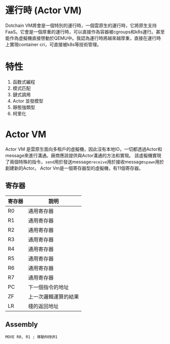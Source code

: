 # 運行時 (Actor VM)
Dotchain VM將會是一個特別的運行時，一個雲原生的運行時，它將原生支持FaaS。它會是一個厚重的運行時，可以直接作為容器被cgroups和k8s運行。甚至能作為虛擬機直接啓動於QEMU中。我認為運行時將越來越厚重，直接在運行時上實現container cri，可直接被k8s等技術管理。

# 特性
1. 函数式編程
2. 模式匹配
3. 鏈式調用
4. Actor 並發模型
5. 靜態強類型
6. 柯里化

# Actor VM
Actor VM 是雲原生面向多租戶的虛擬機，因此沒有本地IO，一切都透過Actor和message來進行溝通。廠商應該提供與Actor溝通的方法和實現。
該虛擬機實現了兩個特殊的指令，`send`用於發送message`receive`用於接收message`spawn`用於創建新的Actor。
Actor Vm是一個寄存器型的虛擬機，有11個寄存器。
## 寄存器
| 寄存器 | 說明 |
| ---- | ---- |
| R0 | 通用寄存器 |
| R1 | 通用寄存器 |
| R2 | 通用寄存器 |
| R3 | 通用寄存器 |
| R4 | 通用寄存器 |
| R5 | 通用寄存器 |
| R6 | 通用寄存器 |
| R7 | 通用寄存器 |
| PC | 下一個指令的地址 |
| ZF | 上一次邏輯運算的結果 |
| LR | 棧的返回地址 |
## Assembly
```
MOVE R0, R1 ; 移動R0到R1

```
